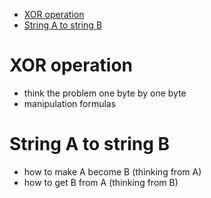 - [XOR operation](#xor-operation)
- [String A to string B](#string-a-to-string-b)

# XOR operation
  - think the problem one byte by one byte
  - manipulation formulas
  
# String A to string B
  - how to make A become B (thinking from A)
  - how to get B from A (thinking from B)
